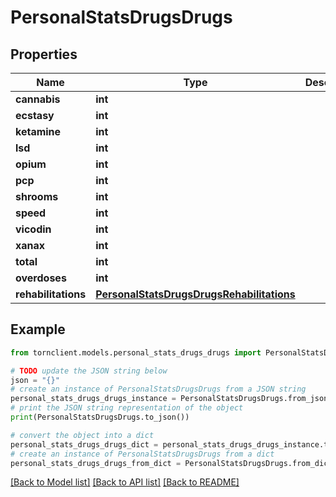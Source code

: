 # PersonalStatsDrugsDrugs


## Properties

Name | Type | Description | Notes
------------ | ------------- | ------------- | -------------
**cannabis** | **int** |  | 
**ecstasy** | **int** |  | 
**ketamine** | **int** |  | 
**lsd** | **int** |  | 
**opium** | **int** |  | 
**pcp** | **int** |  | 
**shrooms** | **int** |  | 
**speed** | **int** |  | 
**vicodin** | **int** |  | 
**xanax** | **int** |  | 
**total** | **int** |  | 
**overdoses** | **int** |  | 
**rehabilitations** | [**PersonalStatsDrugsDrugsRehabilitations**](PersonalStatsDrugsDrugsRehabilitations.md) |  | 

## Example

```python
from tornclient.models.personal_stats_drugs_drugs import PersonalStatsDrugsDrugs

# TODO update the JSON string below
json = "{}"
# create an instance of PersonalStatsDrugsDrugs from a JSON string
personal_stats_drugs_drugs_instance = PersonalStatsDrugsDrugs.from_json(json)
# print the JSON string representation of the object
print(PersonalStatsDrugsDrugs.to_json())

# convert the object into a dict
personal_stats_drugs_drugs_dict = personal_stats_drugs_drugs_instance.to_dict()
# create an instance of PersonalStatsDrugsDrugs from a dict
personal_stats_drugs_drugs_from_dict = PersonalStatsDrugsDrugs.from_dict(personal_stats_drugs_drugs_dict)
```
[[Back to Model list]](../README.md#documentation-for-models) [[Back to API list]](../README.md#documentation-for-api-endpoints) [[Back to README]](../README.md)


